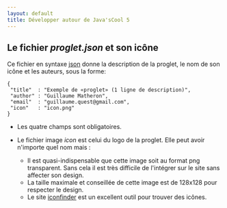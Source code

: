 ```yaml
---
layout: default
title: Développer autour de Java'sCool 5
---
```


## Le fichier *proglet.json* et son icône

Ce fichier en syntaxe [json](http://www.json.org) donne la description de la proglet, le nom de son icône et les auteurs, sous la forme:

	{
	 "title"  : "Exemple de «proglet» (1 ligne de description)",
	 "author" : "Guillaume Matheron",
	 "email"  : "guillaume.quest@gmail.com", 
	 "icon"   : "icon.png"
	}

* Les quatre champs sont obligatoires.

* Le fichier image *icon* est celui du logo de la proglet. Elle peut avoir n'importe quel nom mais :
  * Il est quasi-indispensable que cette image soit au format png transparent. Sans cela il est très difficile de l'intégrer sur le site sans affecter son design.
  * La taille maximale et conseillée de cette image est de 128x128 pour respecter le design. 
  * Le site [iconfinder](http://www.iconfinder.com) est un excellent outil pour trouver des icônes. 




